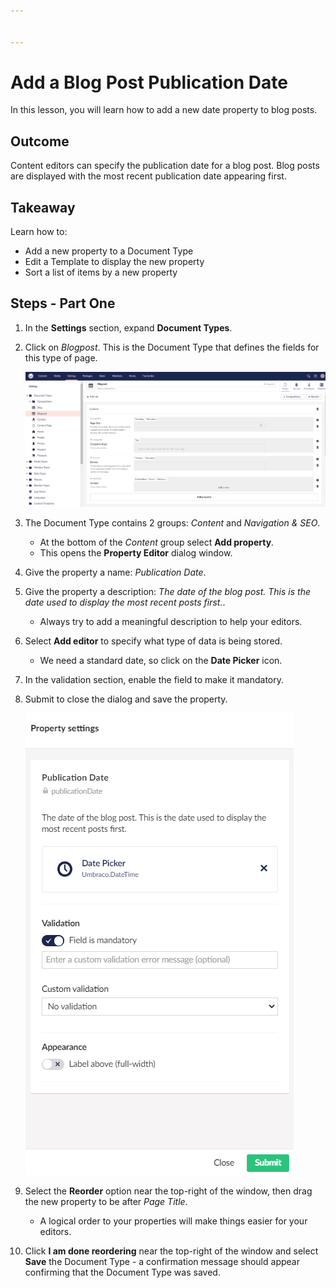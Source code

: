 ```yaml
---


---
```


# Add a Blog Post Publication Date

In this lesson, you will learn how to add a new date property to blog posts.

## Outcome

Content editors can specify the publication date for a blog post. Blog posts are displayed with the most recent publication date appearing first.

## Takeaway

Learn how to:

* Add a new property to a Document Type
* Edit a Template to display the new property
* Sort a list of items by a new property

## Steps - Part One

1. In the **Settings** section, expand **Document Types**.
2.  Click on _Blogpost_. This is the Document Type that defines the fields for this type of page.

    ![Blogpost Document Type](../../../../../../11/umbraco-cms/tutorials/starter-kit/lessons/2-add-a-blog-post-publication-date/images/Blogpost-Document-Type-v10.png)
3. The Document Type contains 2 groups: _Content_ and _Navigation & SEO_.
   * At the bottom of the _Content_ group select **Add property**.
   * This opens the **Property Editor** dialog window.
4. Give the property a name: _Publication Date_.
5. Give the property a description: _The date of the blog post. This is the date used to display the most recent posts first._.
   * Always try to add a meaningful description to help your editors.
6. Select **Add editor** to specify what type of data is being stored.
   * We need a standard date, so click on the **Date Picker** icon.
7. In the validation section, enable the field to make it mandatory.
8.  Submit to close the dialog and save the property.

    ![Property settings](../../../../../../11/umbraco-cms/tutorials/starter-kit/lessons/2-add-a-blog-post-publication-date/images/property-settings-v10.png)
9. Select the **Reorder** option near the top-right of the window, then drag the new property to be after _Page Title_.
   * A logical order to your properties will make things easier for your editors.
10. Click **I am done reordering** near the top-right of the window and select **Save** the Document Type - a confirmation message should appear confirming that the Document Type was saved.

